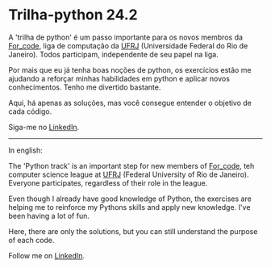 # Trilha-python 24.2

A 'trilha de python' é um passo importante para os novos membros da [For_code](https://www.instagram.com/forcodeufrj/), liga de computação da [UFRJ](https://ufrj.br/) (Universidade Federal do Rio de Janeiro). Todos participam, independente de seu papel na liga.

Por mais que eu já tenha boas noções de python, os exercícios estão me ajudando a reforçar minhas habilidades em python e aplicar novos conhecimentos. Tenho me divertido bastante. 

Aqui, há apenas as soluções, mas você consegue entender o objetivo de cada código.


Siga-me no [LinkedIn](https://www.linkedin.com/in/mateusmagalhaes/).

----------------------
In english:

The 'Python track' is an important step for new members of [For_code](https://www.instagram.com/forcodeufrj/), teh computer science league at [UFRJ](https://ufrj.br/) (Federal University of Rio de Janeiro). Everyone participates, regardless of their role in the league.

Even though I already have good knowledge of Python, the exercises are helping me to reinforce my Pythons skills and apply new knowledge. I've been having a lot of fun.

Here, there are only the solutions, but you can still understand the purpose of each code.

Follow me on [LinkedIn](https://www.linkedin.com/in/mateusmagalhaes/).
